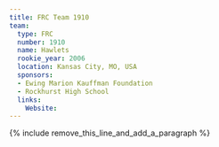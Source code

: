 ```yaml
---
title: FRC Team 1910
team:
  type: FRC
  number: 1910
  name: Hawlets
  rookie_year: 2006
  location: Kansas City, MO, USA
  sponsors:
  - Ewing Marion Kauffman Foundation
  - Rockhurst High School
  links:
    Website:
---
```


{% include remove_this_line_and_add_a_paragraph %}